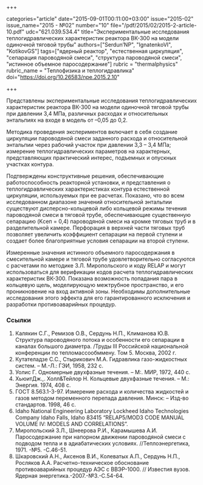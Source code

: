 +++

categories="article"
date="2015-09-01T00:11:00+03:00"
issue="2015-02"
issue_name="2015 - №02"
number="10"
file="/pdf/2015/02/2015-2-article-10.pdf"
udc="621.039.534.4"
title="Экспериментальные исследования теплогидравлических характеристик реактора ВК-300 на модели одиночной тяговой трубы"
authors=["Serdun’NP", "IgnatenkoVI", "KotikovGS"]
tags=["ядерный реактор", "естественная циркуляция", "сепарация пароводяной смеси", "структура пароводяной смеси", "истинное объемное паросодержание"]
rubric = "thermalphysics"
rubric_name = "Теплофизика и теплогидравлика"
doi="https://doi.org/10.26583/npe.2015.2.10"

+++

Представлены экспериментальные исследования теплогидравлических характеристик реактора ВК-300 на модели одиночной тяговой трубы при давлении 3,4 МПа, различных расходах и относительных энтальпиях на входе в модель от –0,05 до 0,2.

Методика проведения экспериментов включает в себя создание циркуляции пароводяной смеси заданного расхода и относительной энтальпии через рабочий участок при давлении 3,3 – 3,4 МПа; измерение теплогидравлических параметров на характерных, представляющих практический интерес, подъемных и опускных участках контура.

Подтверждены конструктивные решения, обеспечивающие работоспособность реакторной установки, и представления о теплогидравлических характеристиках контура естественной циркуляции, используемых при ее расчетах. Показано, что во всем исследованном диапазоне значений относительной энтальпии существуют дисперсно-кольцевой либо кольцевой режимы течения пароводяной смеси в тяговой трубе, обеспечивающие существенную сепарацию (Kсеп = 0,4) пароводяной смеси на кромке тяговых труб и в разделительной камере. Перфорация в верхней части тяговых труб позволяет увеличить коэффициент сепарации на первой ступени и создает более благоприятные условия сепарации на второй ступени.

Измеренные значения истинного объемного паросодержания в смесительной камере и тяговой трубе удовлетворительно согласуются с расчетами по методике З.Л. Миропольского и коду RELAP и могут использоваться для верификации кодов расчета теплогидравлических характеристик ВК-300. Показана возможность попадания пара в кольцевую щель, моделирующую межтрубное пространство, и его проникновение на вход активной зоны. Необходимы дополнительные исследования этого эффекта для его гарантированного исключения и разработки противоаварийных процедур.

### Ссылки

1. Калякин С.Г., Ремизов О.В., Сердунь Н.П., Климанова Ю.В. Структура пароводяного потока и особенности его сепарации в каналах большого диаметра. /Труды III Российской национальной конференции по тепломассообммену. Том 5. Москва, 2002 г.
2. Кутателадзе С.С., Стырикович М.А. Гидравлика газо-жидкостных систем. – М.-Л.: ГЭИ, 1958, 232 с.
3. Уолис Г. Одномерные двухфазные течения. – М:. МИР, 1972, 440 с.
4. ХьюитДж.,. Холл&Тейлор Н. Кольцевые двухфазные течения. – М.: Энергия. 1974, 408 с.
5. ГОСТ 8.563.1-3-97. Измерение расхода и количества жидкостей и газов методом переменного перепада давления. Минск: – Изд-во стандартов. 1998, 46 с.
6. Idaho National Engineering Laboratory Lockheed Idaho Technologies Company Idaho Falls, Idaho 83415 “RELAP5/MOD3 CODE MANUAL VOLUME IV: MODELS AND CORRELATIONS”.
7. Миропольский З.Л., Шнеерова Р.И., Карамышева А.И. Паросодержание при напорном движении пароводяной смеси с подводом тепла и в адиабатических условиях. //Теплоэнергетика, 1971. -№5. -С.46-51.
8. Шкаровский А.Н., Аксенов В.И., Колеватых А.П., Сердунь Н.П., Росляков А.А. Расчетно-техническое обоснование противоаварийных процедур АЭС с ВВЭР-1000. // Известия вузов. Ядерная энергетика.-2007.-№3.-С.54-64.